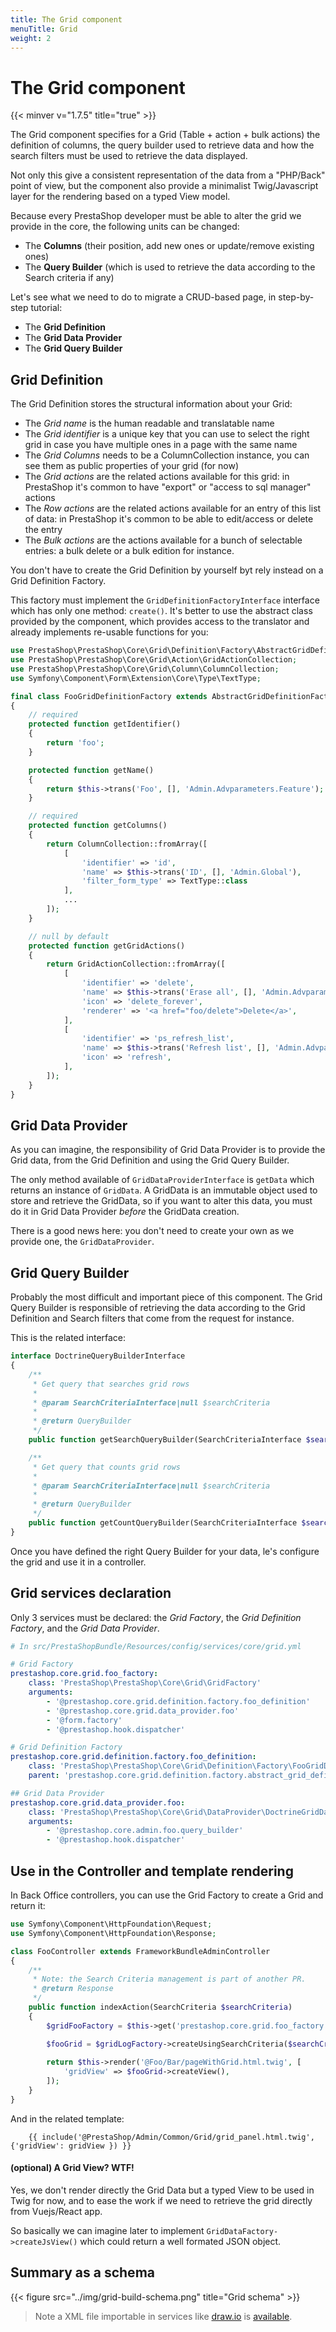```yaml
---
title: The Grid component
menuTitle: Grid
weight: 2
---
```


# The Grid component
{{< minver v="1.7.5" title="true" >}}

The Grid component specifies for a Grid (Table + action + bulk actions) the definition of columns, the query builder used to retrieve data and how the search filters must be used to retrieve the data displayed.

Not only this give a consistent representation of the data from a "PHP/Back" point of view, but the component also provide a minimalist Twig/Javascript layer for the rendering based on a typed View model.

Because every PrestaShop developer must be able to alter the grid we provide in the core, the following units can be changed:

* The **Columns** (their position, add new ones or update/remove existing ones)
* The **Query Builder** (which is used to retrieve the data according to the Search criteria if any)


Let's see what we need to do to migrate a CRUD-based page, in step-by-step tutorial:

* The **Grid Definition**
* The **Grid Data Provider**
* The **Grid Query Builder**

## Grid Definition

The Grid Definition stores the structural information about your Grid:

* The *Grid name* is the human readable and translatable name
* The *Grid identifier* is a unique key that you can use to select the right grid in case you have multiple ones in a page with the same name
* The *Grid Columns* needs to be a ColumnCollection instance, you can see them as public properties of your grid (for now)
* The *Grid actions* are the related actions available for this grid: in PrestaShop it's common to have "export" or "access to sql manager" actions
* The *Row actions* are the related actions available for an entry of this list of data: in PrestaShop it's common to be able to edit/access or delete the entry
* The *Bulk actions* are the actions available for a bunch of selectable entries: a bulk delete or a bulk edition for instance.

You don't have to create the Grid Definition by yourself byt rely instead on a Grid Definition Factory.

This factory must implement the `GridDefinitionFactoryInterface` interface which has only one method: `create()`.
It's better to use the abstract class provided by the component, which provides access to the translator and already implements re-usable functions for you:

```php
use PrestaShop\PrestaShop\Core\Grid\Definition\Factory\AbstractGridDefinitionFactory;
use PrestaShop\PrestaShop\Core\Grid\Action\GridActionCollection;
use PrestaShop\PrestaShop\Core\Grid\Column\ColumnCollection;
use Symfony\Component\Form\Extension\Core\Type\TextType;

final class FooGridDefinitionFactory extends AbstractGridDefinitionFactory
{
    // required
    protected function getIdentifier()
    {
        return 'foo';
    }

    protected function getName()
    {
        return $this->trans('Foo', [], 'Admin.Advparameters.Feature');
    }

    // required
    protected function getColumns()
    {
        return ColumnCollection::fromArray([
            [
                'identifier' => 'id',
                'name' => $this->trans('ID', [], 'Admin.Global'),
                'filter_form_type' => TextType::class
            ],
            ...
        ]);
    }

    // null by default
    protected function getGridActions()
    {
        return GridActionCollection::fromArray([
            [
                'identifier' => 'delete',
                'name' => $this->trans('Erase all', [], 'Admin.Advparameters.Feature'),
                'icon' => 'delete_forever',
                'renderer' => '<a href="foo/delete">Delete</a>',
            ],
            [
                'identifier' => 'ps_refresh_list',
                'name' => $this->trans('Refresh list', [], 'Admin.Advparameters.Feature'),
                'icon' => 'refresh',
            ],
        ]);
    }
}
```

## Grid Data Provider

As you can imagine, the responsibility of Grid Data Provider is to provide the Grid data, from the Grid Definition and using the Grid Query Builder.

The only method available of `GridDataProviderInterface` is `getData` which returns an instance of `GridData`.
A GridData is an immutable object used to store and retrieve the GridData, so if you want to alter this data, you must do it in Grid Data Provider *before* the GridData creation.

There is a good news here: you don't need to create your own as we provide one, the `GridDataProvider`. 

## Grid Query Builder

Probably the most difficult and important piece of this component.
The Grid Query Builder is responsible of retrieving the data according to the Grid Definition and Search filters that come from the request for instance.

This is the related interface:

```php
interface DoctrineQueryBuilderInterface
{
    /**
     * Get query that searches grid rows
     *
     * @param SearchCriteriaInterface|null $searchCriteria
     *
     * @return QueryBuilder
     */
    public function getSearchQueryBuilder(SearchCriteriaInterface $searchCriteria = null);

    /**
     * Get query that counts grid rows
     *
     * @param SearchCriteriaInterface|null $searchCriteria
     *
     * @return QueryBuilder
     */
    public function getCountQueryBuilder(SearchCriteriaInterface $searchCriteria = null);
}
```

Once you have defined the right Query Builder for your data, le's configure the grid and use it in a controller.

## Grid services declaration

Only 3 services must be declared: the *Grid Factory*, the *Grid Definition Factory*, and the *Grid Data Provider*.
```yaml
# In src/PrestaShopBundle/Resources/config/services/core/grid.yml

# Grid Factory
prestashop.core.grid.foo_factory:
    class: 'PrestaShop\PrestaShop\Core\Grid\GridFactory'
    arguments:
        - '@prestashop.core.grid.definition.factory.foo_definition'
        - '@prestashop.core.grid.data_provider.foo'
        - '@form.factory'
        - '@prestashop.hook.dispatcher'

# Grid Definition Factory
prestashop.core.grid.definition.factory.foo_definition:
    class: 'PrestaShop\PrestaShop\Core\Grid\Definition\Factory\FooGridDefinitionFactory'
    parent: 'prestashop.core.grid.definition.factory.abstract_grid_definition'

## Grid Data Provider
prestashop.core.grid.data_provider.foo:
    class: 'PrestaShop\PrestaShop\Core\Grid\DataProvider\DoctrineGridDataProvider'
    arguments:
        - '@prestashop.core.admin.foo.query_builder'
        - '@prestashop.hook.dispatcher'
```

## Use in the Controller and template rendering

In Back Office controllers, you can use the Grid Factory to create a Grid and return it:

```php
use Symfony\Component\HttpFoundation\Request;
use Symfony\Component\HttpFoundation\Response;

class FooController extends FrameworkBundleAdminController
{
    /**
     * Note: the Search Criteria management is part of another PR.
     * @return Response
     */
    public function indexAction(SearchCriteria $searchCriteria)
    {
        $gridFooFactory = $this->get('prestashop.core.grid.foo_factory');

        $fooGrid = $gridLogFactory->createUsingSearchCriteria($searchCriteria);
        
        return $this->render('@Foo/Bar/pageWithGrid.html.twig', [
            'gridView' => $fooGrid->createView(),
        ]);
    }
}
```

And in the related template:

```twig
    {{ include('@PrestaShop/Admin/Common/Grid/grid_panel.html.twig', {'gridView': gridView }) }}
```

#### (optional) A Grid View? WTF!

Yes, we don't render directly the Grid Data but a typed View to be used in Twig for now, and to ease the work
if we need to retrieve the grid directly from Vuejs/React app.

So basically we can imagine later to implement `GridDataFactory->createJsView()` which could return a well formated JSON object.

## Summary as a schema

{{< figure src="../img/grid-build-schema.png" title="Grid schema" >}}

> Note a XML file importable in services like [draw.io](https://draw.io) is [available](/schemas/1.7/form-schema.xml).
